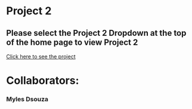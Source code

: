 <h1>Project 2</h1>
<h2>Please select the Project 2 Dropdown at the top of the home page to view Project 2</h2>

[Click here to see the project](http://proj2.eastus.azurecontainer.io)

<h1>Collaborators:</h1>
<h3>Myles Dsouza</h3>